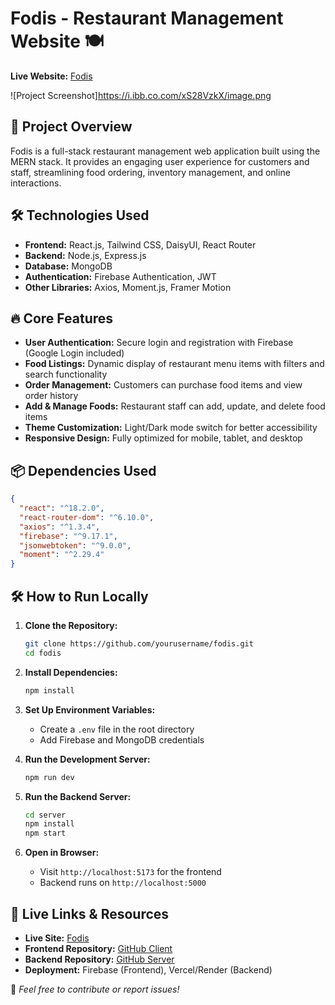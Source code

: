 # Fodis - Restaurant Management Website 🍽️

**Live Website:** [Fodis](https://fodis-client.web.app/)

![Project Screenshot]https://i.ibb.co.com/xS28VzkX/image.png
## 📌 Project Overview
Fodis is a full-stack restaurant management web application built using the MERN stack. It provides an engaging user experience for customers and staff, streamlining food ordering, inventory management, and online interactions.

## 🛠 Technologies Used
- **Frontend:** React.js, Tailwind CSS, DaisyUI, React Router
- **Backend:** Node.js, Express.js
- **Database:** MongoDB
- **Authentication:** Firebase Authentication, JWT
- **Other Libraries:** Axios, Moment.js, Framer Motion

## 🔥 Core Features
- **User Authentication:** Secure login and registration with Firebase (Google Login included)
- **Food Listings:** Dynamic display of restaurant menu items with filters and search functionality
- **Order Management:** Customers can purchase food items and view order history
- **Add & Manage Foods:** Restaurant staff can add, update, and delete food items
- **Theme Customization:** Light/Dark mode switch for better accessibility
- **Responsive Design:** Fully optimized for mobile, tablet, and desktop

## 📦 Dependencies Used
```json
{
  "react": "^18.2.0",
  "react-router-dom": "^6.10.0",
  "axios": "^1.3.4",
  "firebase": "^9.17.1",
  "jsonwebtoken": "^9.0.0",
  "moment": "^2.29.4"
}
```

## 🛠 How to Run Locally
1. **Clone the Repository:**
   ```sh
   git clone https://github.com/yourusername/fodis.git
   cd fodis
   ```

2. **Install Dependencies:**
   ```sh
   npm install
   ```

3. **Set Up Environment Variables:**
   - Create a `.env` file in the root directory
   - Add Firebase and MongoDB credentials

4. **Run the Development Server:**
   ```sh
   npm run dev
   ```

5. **Run the Backend Server:**
   ```sh
   cd server
   npm install
   npm start
   ```

6. **Open in Browser:**
   - Visit `http://localhost:5173` for the frontend
   - Backend runs on `http://localhost:5000`

## 🔗 Live Links & Resources
- **Live Site:** [Fodis](https://fodis-client.web.app/)
- **Frontend Repository:** [GitHub Client](https://github.com/yourusername/fodis-client)
- **Backend Repository:** [GitHub Server](https://github.com/yourusername/fodis-server)
- **Deployment:** Firebase (Frontend), Vercel/Render (Backend)

🚀 *Feel free to contribute or report issues!*
